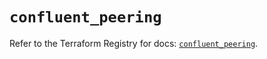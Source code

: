 # `confluent_peering`

Refer to the Terraform Registry for docs: [`confluent_peering`](https://registry.terraform.io/providers/confluentinc/confluent/2.11.0/docs/resources/peering).
